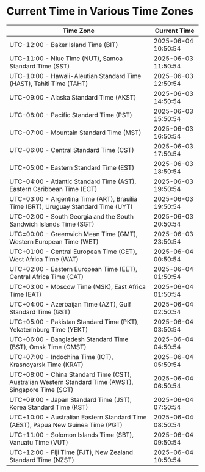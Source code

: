 # Current Time in Various Time Zones

| Time Zone | Current Time |
|-----------|--------------|
| UTC-12:00 - Baker Island Time (BIT) | 2025-06-04 10:50:54 |
| UTC-11:00 - Niue Time (NUT), Samoa Standard Time (SST) | 2025-06-03 11:50:54 |
| UTC-10:00 - Hawaii-Aleutian Standard Time (HAST), Tahiti Time (TAHT) | 2025-06-03 12:50:54 |
| UTC-09:00 - Alaska Standard Time (AKST) | 2025-06-03 14:50:54 |
| UTC-08:00 - Pacific Standard Time (PST) | 2025-06-03 15:50:54 |
| UTC-07:00 - Mountain Standard Time (MST) | 2025-06-03 16:50:54 |
| UTC-06:00 - Central Standard Time (CST) | 2025-06-03 17:50:54 |
| UTC-05:00 - Eastern Standard Time (EST) | 2025-06-03 18:50:54 |
| UTC-04:00 - Atlantic Standard Time (AST), Eastern Caribbean Time (ECT) | 2025-06-03 19:50:54 |
| UTC-03:00 - Argentina Time (ART), Brasília Time (BRT), Uruguay Standard Time (UYT) | 2025-06-03 19:50:54 |
| UTC-02:00 - South Georgia and the South Sandwich Islands Time (SGT) | 2025-06-03 20:50:54 |
| UTC±00:00 - Greenwich Mean Time (GMT), Western European Time (WET) | 2025-06-03 23:50:54 |
| UTC+01:00 - Central European Time (CET), West Africa Time (WAT) | 2025-06-04 00:50:54 |
| UTC+02:00 - Eastern European Time (EET), Central Africa Time (CAT) | 2025-06-04 01:50:54 |
| UTC+03:00 - Moscow Time (MSK), East Africa Time (EAT) | 2025-06-04 01:50:54 |
| UTC+04:00 - Azerbaijan Time (AZT), Gulf Standard Time (GST) | 2025-06-04 02:50:54 |
| UTC+05:00 - Pakistan Standard Time (PKT), Yekaterinburg Time (YEKT) | 2025-06-04 03:50:54 |
| UTC+06:00 - Bangladesh Standard Time (BST), Omsk Time (OMST) | 2025-06-04 04:50:54 |
| UTC+07:00 - Indochina Time (ICT), Krasnoyarsk Time (KRAT) | 2025-06-04 05:50:54 |
| UTC+08:00 - China Standard Time (CST), Australian Western Standard Time (AWST), Singapore Time (SGT) | 2025-06-04 06:50:54 |
| UTC+09:00 - Japan Standard Time (JST), Korea Standard Time (KST) | 2025-06-04 07:50:54 |
| UTC+10:00 - Australian Eastern Standard Time (AEST), Papua New Guinea Time (PGT) | 2025-06-04 08:50:54 |
| UTC+11:00 - Solomon Islands Time (SBT), Vanuatu Time (VUT) | 2025-06-04 09:50:54 |
| UTC+12:00 - Fiji Time (FJT), New Zealand Standard Time (NZST) | 2025-06-04 10:50:54 |
